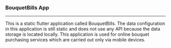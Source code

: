 ### BouquetBills App

---
This is a static flutter application called BouquetBills.
The data configuration in this application is still static and does not use any API because the data storage is located locally.
This application is used for online bouquet purchasing services which are carried out only via mobile devices.

